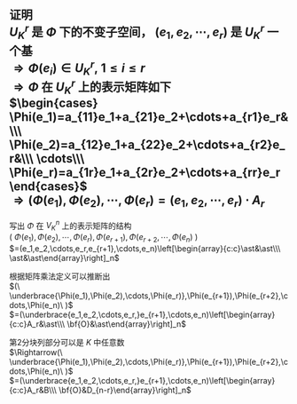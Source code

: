 **证明**  
 $U^r_K$ 是 $\Phi$ 下的不变子空间， $(e_1,e_2,\cdots,e_r)$ 是 $U_K^r$ 一个基  
 $\Rightarrow\Phi(e_i)\in U_K^r,\ 1\le i\le r$   
 $\Rightarrow\Phi$ 在 $U_K^r$ 上的表示矩阵如下  
 $\begin{cases}  
\Phi(e_1)=a_{11}e_1+a_{21}e_2+\cdots+a_{r1}e_r&\\\  
\Phi(e_2)=a_{12}e_1+a_{22}e_2+\cdots+a_{r2}e_r&\\\  
\cdots\\\  
\Phi(e_r)=a_{1r}e_1+a_{2r}e_2+\cdots+a_{rr}e_r  
\end{cases}$   
 $\Rightarrow(\Phi(e_1),\Phi(e_2),\cdots,\Phi(e_r)=(e_1,e_2,\cdots,e_r)\cdot A_r$   
---  
写出 $\Phi$ 在 $V_K^n$ 上的表示矩阵的结构  
 $(\ \Phi(e_1),\Phi(e_2),\cdots,\Phi(e_r),\Phi(e_{r+1}),\Phi(e_{r+2},\cdots,\Phi(e_n)\ )$   
 $=(e_1,e_2,\cdots,e_r,e_{r+1},\cdots,e_n)\left[\begin{array}{c:c}\ast&\ast\\\  
\ast&\ast\end{array}\right]_n$   
  
根据矩阵乘法定义可以推断出  
 $(\ \underbrace{\Phi(e_1),\Phi(e_2),\cdots,\Phi(e_r)},\Phi(e_{r+1}),\Phi(e_{r+2},\cdots,\Phi(e_n)\ )$   
 $=(\underbrace{e_1,e_2,\cdots,e_r,}e_{r+1},\cdots,e_n)\left[\begin{array}{c:c}A_r&\ast\\\  
\bf{O}&\ast\end{array}\right]_n$   
  
第2分块列部分可以是 $K$ 中任意数  
 $\Rightarrow(\ \underbrace{\Phi(e_1),\Phi(e_2),\cdots,\Phi(e_r)},\Phi(e_{r+1}),\Phi(e_{r+2},\cdots,\Phi(e_n)\ )$   
 $=(\underbrace{e_1,e_2,\cdots,e_r,}e_{r+1},\cdots,e_n)\left[\begin{array}{c:c}A_r&B\\\  
\bf{O}&D_{n-r}\end{array}\right]_n$   

